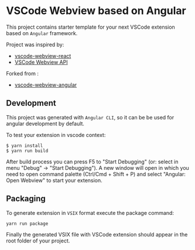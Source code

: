 # VSCode Webview based on Angular

This project contains starter template for your next VSCode extension based on `Angular` framework.

Project was inspired by:
* [vscode-webview-react](https://github.com/rebornix/vscode-webview-react)
* [VSCode Webview API](https://code.visualstudio.com/api/extension-guides/webview)

Forked from :
* [vscode-webview-angular](https://github.com/4gray/vscode-webview-angular)

## Development

This project was generated with `Angular CLI`, so it can be be used for angular development by default.

To test your extension in vscode context:
```
$ yarn install
$ yarn run build
```

After build process you can press F5 to "Start Debugging" (or: select in menu "Debug" -> "Start Debugging"). A new window will open in which you need to open command palette (Ctrl/Cmd + Shift + P) and select "Angular: Open Webview" to start your extension.

## Packaging

To generate extension in `VSIX` format execute the package command:

```
yarn run package
```

Finally the generated VSIX file with VSCode extension should appear in the root folder of your project.
